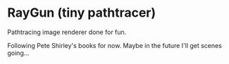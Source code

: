 # RayGun (tiny pathtracer)
Pathtracing image renderer done for fun.

Following Pete Shirley's books for now.
Maybe in the future I'll get scenes going...
